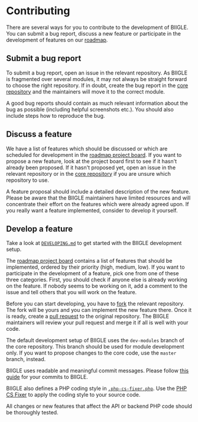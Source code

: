 # Contributing

There are several ways for you to contribute to the development of BIIGLE. You can submit a bug report, discuss a new feature or participate in the development of features on our [roadmap](https://github.com/orgs/biigle/projects/4).

## Submit a bug report

To submit a bug report, open an issue in the relevant repository. As BIIGLE is fragmented over several modules, it may not always be straight forward to choose the right repository. If in doubt, create the bug report in the [core repository](https://github.com/biigle/core/issues/new) and the maintainers will move it to the correct module.

A good bug reports should contain as much relevant information about the bug as possible (including helpful screenshots etc.). You should also include steps how to reproduce the bug.

## Discuss a feature

We have a list of features which should be discussed or which are scheduled for development in the [roadmap project board](https://github.com/orgs/biigle/projects/4). If you want to propose a new feature, look at the project board first to see if it hasn't already been proposed. If it hasn't proposed yet, open an issue in the relevant repository or in the [core repository](https://github.com/biigle/core/issues/new) if you are unsure which repository to use.

A feature proposal should include a detailed description of the new feature. Please be aware that the BIIGLE maintainers have limited resources and will concentrate their effort on the features which were already agreed upon. If you really want a feature implemented, consider to develop it yourself.

## Develop a feature

Take a look at [`DEVELOPING.md`](DEVELOPING.md) to get started with the BIIGLE development setup.

The [roadmap project board](https://github.com/orgs/biigle/projects/4) contains a list of features that should be implemented, ordered by their priority (high, medium, low). If you want to participate in the development of a feature, pick one from one of these three categories. First, you should check if anyone else is already working on the feature. If nobody seems to be working on it, add a comment to the issue and tell others that you will work on the feature.

Before you can start developing, you have to [fork](https://help.github.com/en/articles/fork-a-repo) the relevant repository. The fork will be yours and you can implement the new feature there. Once it is ready, create a [pull request](https://help.github.com/en/articles/about-pull-requests) to the original repository. The BIIGLE maintainers will review your pull request and merge it if all is well with your code.

The default development setup of BIIGLE uses the `dev-modules` branch of the core repository. This branch should be used for module development only. If you want to propose changes to the core code, use the `master` branch, instead.

BIIGLE uses readable and meaningful commit messages. Please follow [this guide](https://chris.beams.io/posts/git-commit/) for your commits to BIIGLE.

BIIGLE also defines a PHP coding style in [`.php-cs-fixer.php`](.php-cs-fixer.php). Use the [PHP CS Fixer](https://github.com/FriendsOfPHP/PHP-CS-Fixer) to apply the coding style to your source code.

All changes or new features that affect the API or backend PHP code should be thoroughly tested.

